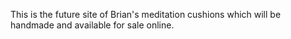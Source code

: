 This is the future site of Brian's meditation cushions which will be handmade and available for sale online.
